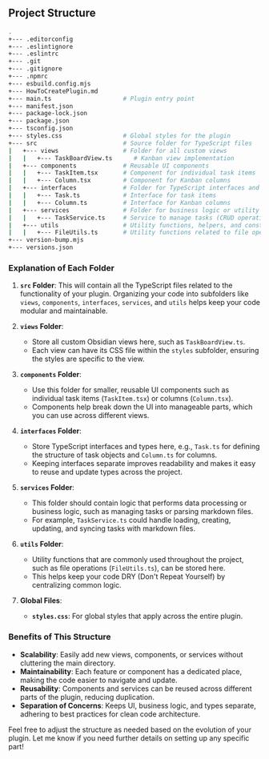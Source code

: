 
## Project Structure

```bash
.
+--- .editorconfig
+--- .eslintignore
+--- .eslintrc
+--- .git
+--- .gitignore
+--- .npmrc
+--- esbuild.config.mjs
+--- HowToCreatePlugin.md
+--- main.ts                    # Plugin entry point
+--- manifest.json
+--- package-lock.json
+--- package.json
+--- tsconfig.json
+--- styles.css                 # Global styles for the plugin
+--- src                        # Source folder for TypeScript files
|   +--- views                  # Folder for all custom views
|   |   +--- TaskBoardView.ts      # Kanban view implementation
|   +--- components             # Reusable UI components
|   |   +--- TaskItem.tsx       # Component for individual task items
|   |   +--- Column.tsx         # Component for Kanban columns
|   +--- interfaces             # Folder for TypeScript interfaces and types
|   |   +--- Task.ts            # Interface for task items
|   |   +--- Column.ts          # Interface for Kanban columns
|   +--- services               # Folder for business logic or utility functions
|   |   +--- TaskService.ts     # Service to manage tasks (CRUD operations, markdown parsing, etc.)
|   +--- utils                  # Utility functions, helpers, and constants
|   |   +--- FileUtils.ts       # Utility functions related to file operations
+--- version-bump.mjs
+--- versions.json
```

### Explanation of Each Folder

1. **`src` Folder**: This will contain all the TypeScript files related to the functionality of your plugin. Organizing your code into subfolders like `views`, `components`, `interfaces`, `services`, and `utils` helps keep your code modular and maintainable.

2. **`views` Folder**: 
   - Store all custom Obsidian views here, such as `TaskBoardView.ts`. 
   - Each view can have its CSS file within the `styles` subfolder, ensuring the styles are specific to the view.

3. **`components` Folder**: 
   - Use this folder for smaller, reusable UI components such as individual task items (`TaskItem.tsx`) or columns (`Column.tsx`).
   - Components help break down the UI into manageable parts, which you can use across different views.

4. **`interfaces` Folder**: 
   - Store TypeScript interfaces and types here, e.g., `Task.ts` for defining the structure of task objects and `Column.ts` for columns.
   - Keeping interfaces separate improves readability and makes it easy to reuse and update types across the project.

5. **`services` Folder**:
   - This folder should contain logic that performs data processing or business logic, such as managing tasks or parsing markdown files.
   - For example, `TaskService.ts` could handle loading, creating, updating, and syncing tasks with markdown files.

6. **`utils` Folder**:
   - Utility functions that are commonly used throughout the project, such as file operations (`FileUtils.ts`), can be stored here.
   - This helps keep your code DRY (Don't Repeat Yourself) by centralizing common logic.

7. **Global Files**:
   - **`styles.css`**: For global styles that apply across the entire plugin.

### Benefits of This Structure
- **Scalability**: Easily add new views, components, or services without cluttering the main directory.
- **Maintainability**: Each feature or component has a dedicated place, making the code easier to navigate and update.
- **Reusability**: Components and services can be reused across different parts of the plugin, reducing duplication.
- **Separation of Concerns**: Keeps UI, business logic, and types separate, adhering to best practices for clean code architecture.

Feel free to adjust the structure as needed based on the evolution of your plugin. Let me know if you need further details on setting up any specific part!
